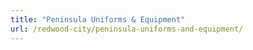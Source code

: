 ```yaml
---
title: "Peninsula Uniforms & Equipment"
url: /redwood-city/peninsula-uniforms-and-equipment/
---
```

